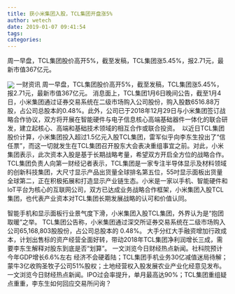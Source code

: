 ```yaml
---
title: 获小米集团入股，TCL集团开盘涨5%
author: wetech
date: 2019-01-07 09:41:54
tags: 
categories: 
---
```

周一早盘，TCL集团股价高开5%，截至发稿，TCL集团涨5.45%，报2.71元，最新市值367亿元。
<!-- more -->
<img align="center" border="0" src="https://imgcdn.yicai.com/uppics/images/2019/01/b76f92a78dc6120820d2fb85e568fac1.jpg" />
一财资讯
周一早盘，TCL集团股价高开5%，截至发稿，TCL集团涨5.45%，报2.71元，最新市值367亿元。
消息面上，TCL集团1月6日晚间公告，截至1月4日，小米集团通过证券交易系统在二级市场购入公司股份，购入股数6516.88万股，占公司总股本的0.48%。此外，公司已于2018年12月29日与小米集团签订战略合作协议，双方将开展在智能硬件与电子信息核心高端基础器件一体化的联合研发，建立起核心、高端和基础技术领域的相互合作或联合投资。 
以近日TCL集团股价计算，小米集团投入超过1.5亿元入股TCL集团，雷军似乎向李东生投出了“信任票”，而这一切就发生在TCL集团召开股东大会表决重组事宜之前。对此，小米集团表示，此次资本入股是基于长期战略考量，希望双方开启全方位的战略合作。
TCL集团负责人向第一财经记者表示，TCL集团是一家专注半导体显示及材料领域的创新科技集团，大尺寸显示产品出货量全球排名第五位，55吋显示面板出货量全球第二，正在积极拓展和打造显示产业链生态。小米是一家以手机、智能硬件和IoT平台为核心的互联网公司，双方已达成业务战略合作框架，小米集团入股TCL集团，也代表产业资本对TCL集团长期发展战略的认可和价值认同。
 
 
智能手机和显示面板行业景气度下滑，小米集团入股TCL集团，外界认为是“抱团取暖”之举。
TCL集团公告称，小米集团通过深交所证券交易系统在二级市场购入公司65,168,803股股份，占公司总股本的 0.48%。
大手分红大手融资增加行政成本，计划出售标的资产经营全面好转，带动2018年TCL集团净利润增长三成，需要李东生解释对股东到底是否“划算”。
一文浏览今日财经热点新闻。社科院预计今年GDP增长6.6%左右 经济不会硬着陆；TCL集团手机业务30亿减值迷局待解；蒙牛3亿收购圣牧子公司51%股权；土地经营权入股发展农业产业化经意见发布。
一文浏览今日财经热点新闻。IPO过会率提升，单月最高达90%；TCL集团重组疑点重重，李东生如何回应交易所问询？
